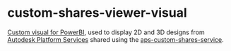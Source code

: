 # custom-shares-viewer-visual

[Custom visual for PowerBI](https://powerbi.microsoft.com/en-us/developers/custom-visualization/), used to display 2D and 3D designs from [Autodesk Platform Services](https://aps.autodesk.com) shared using the [aps-custom-shares-service](../../services/custom-shares-service).
